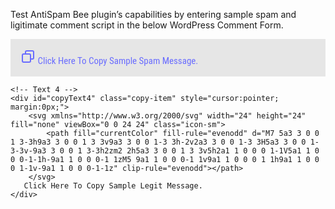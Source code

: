 <style>
  .copy-item{
    padding: 16px;
    font-family: "Roboto Condensed", Sans-serif;
    font-size: 15px;
    font-weight: 400;
    margin-bottom:6px;
}

#copyText2, #copyText4{
    color:#696CFF;
    background-color: #e6e6e6;
}

#copyText2.copy-item:hover, #copyText4.copy-item:hover{
    color:#e6e6e6;
    background-color: #696CFF;
}
    .icon-copied {
        color: grey; /* Change this color as needed */
    }
</style>
<div id="copyContainer">
<p>Test AntiSpam Bee plugin’s capabilities by entering sample spam and ligitimate comment script in the below WordPress Comment Form.</p>
    <div id="copyText2" class="copy-item" style="cursor:pointer;">
        <svg xmlns="http://www.w3.org/2000/svg" width="24" height="24" fill="none" viewBox="0 0 24 24" class="icon-sm">
            <path fill="currentColor" fill-rule="evenodd" d="M7 5a3 3 0 0 1 3-3h9a3 3 0 0 1 3 3v9a3 3 0 0 1-3 3h-2v2a3 3 0 0 1-3 3H5a3 3 0 0 1-3-3v-9a3 3 0 0 1 3-3h2zm2 2h5a3 3 0 0 1 3 3v5h2a1 1 0 0 0 1-1V5a1 1 0 0 0-1-1h-9a1 1 0 0 0-1 1zM5 9a1 1 0 0 0-1 1v9a1 1 0 0 0 1 1h9a1 1 0 0 0 1-1v-9a1 1 0 0 0-1-1z" clip-rule="evenodd"></path>
        </svg>
        Click Here To Copy Sample Spam Message.
    </div>

    <!-- Text 4 -->
    <div id="copyText4" class="copy-item" style="cursor:pointer; margin:0px;">
        <svg xmlns="http://www.w3.org/2000/svg" width="24" height="24" fill="none" viewBox="0 0 24 24" class="icon-sm">
            <path fill="currentColor" fill-rule="evenodd" d="M7 5a3 3 0 0 1 3-3h9a3 3 0 0 1 3 3v9a3 3 0 0 1-3 3h-2v2a3 3 0 0 1-3 3H5a3 3 0 0 1-3-3v-9a3 3 0 0 1 3-3h2zm2 2h5a3 3 0 0 1 3 3v5h2a1 1 0 0 0 1-1V5a1 1 0 0 0-1-1h-9a1 1 0 0 0-1 1zM5 9a1 1 0 0 0-1 1v9a1 1 0 0 0 1 1h9a1 1 0 0 0 1-1v-9a1 1 0 0 0-1-1z" clip-rule="evenodd"></path>
        </svg>
       Click Here To Copy Sample Legit Message.
    </div>
  </div>
<script>
document.addEventListener('DOMContentLoaded', function () {
    document.querySelectorAll("#copyText2, #copyText4").forEach(function(copyItem) {
        copyItem.addEventListener("click", function() {
            let textToCopy;
            let targetElementSelector = ".comment-form-comment textarea"; // Updated selector to directly target the textarea

            // Determine which text to copy
            if (this.id === "copyText2") {
                textToCopy = `Dear John,\n\nYou've been selected for an exclusive investment opportunity with guaranteed high returns. Act now to double, even triple, your money in just weeks.\n\nDon't miss out on this once-in-a-lifetime chance. Click the link to secure your spot and start earning big today!\n\nBest Regards,\nHenry Maxwell`;
            } else if (this.id === "copyText4") {
                textToCopy = `Dear Jane Doe,\n\nThank you for reaching out to our customer service team. We have received your inquiry and will get back to you within 24-48 hours.\n\nFor urgent matters, please feel free to contact us directly at (123) 456-7890.\n\nBest Regards,\nCustomer Support Team`;
            }

            // Insert textToCopy into the specified input or textarea element
            let targetElement = document.querySelector(targetElementSelector);
            if (targetElement) {
                targetElement.value = textToCopy; // Fill the textarea with the textToCopy
            }

            // Create a hidden textarea element
            const textarea = document.createElement("textarea");
            textarea.value = textToCopy;
            document.body.appendChild(textarea);

            // Select the textarea content
            textarea.select();
            textarea.setSelectionRange(0, 99999); // For mobile devices

            // Copy the text to clipboard
            document.execCommand("copy");

            // Remove the textarea from the DOM
            document.body.removeChild(textarea);

            // Change the SVG icon color
            const svgIcon = this.querySelector("svg");
            svgIcon.classList.add("icon-copied");

            // Remove the color change after 0.5 seconds
            setTimeout(() => {
                svgIcon.classList.remove("icon-copied");
            }, 500);
        });
    });
});

</script>
